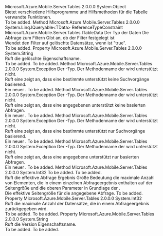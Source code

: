 <Type Name="TableUtils" FullName="Microsoft.Azure.Mobile.Server.Tables.TableUtils">
  <TypeSignature Language="C#" Value="public static class TableUtils" />
  <TypeSignature Language="ILAsm" Value=".class public auto ansi abstract sealed beforefieldinit TableUtils extends System.Object" />
  <TypeSignature Language="DocId" Value="T:Microsoft.Azure.Mobile.Server.Tables.TableUtils" />
  <TypeSignature Language="VB.NET" Value="Public Class TableUtils" />
  <TypeSignature Language="F#" Value="type TableUtils = class" />
  <AssemblyInfo>
    <AssemblyName>Microsoft.Azure.Mobile.Server.Tables</AssemblyName>
    <AssemblyVersion>2.0.0.0</AssemblyVersion>
  </AssemblyInfo>
  <Base>
    <BaseTypeName>System.Object</BaseTypeName>
  </Base>
  <Interfaces />
  <Docs>
    <summary>
            Bietet verschiedene Hilfsprogramme und Hilfsmethoden für die Tabelle verwandte Funktionen.
            </summary>
    <remarks>To be added.</remarks>
  </Docs>
  <Members>
    <Member MemberName="ApplyDeletedFilter&lt;TData&gt;">
      <MemberSignature Language="C#" Value="public static System.Linq.IQueryable&lt;TData&gt; ApplyDeletedFilter&lt;TData&gt; (System.Linq.IQueryable&lt;TData&gt; query, bool includeDeleted) where TData : class, Microsoft.Azure.Mobile.Server.Tables.ITableData;" />
      <MemberSignature Language="ILAsm" Value=".method public static hidebysig class System.Linq.IQueryable`1&lt;!!TData&gt; ApplyDeletedFilter&lt;class (class Microsoft.Azure.Mobile.Server.Tables.ITableData) TData&gt;(class System.Linq.IQueryable`1&lt;!!TData&gt; query, bool includeDeleted) cil managed" />
      <MemberSignature Language="DocId" Value="M:Microsoft.Azure.Mobile.Server.Tables.TableUtils.ApplyDeletedFilter``1(System.Linq.IQueryable{``0},System.Boolean)" />
      <MemberSignature Language="VB.NET" Value="Public Shared Function ApplyDeletedFilter(Of TData As {Class, ITableData}) (query As IQueryable(Of TData), includeDeleted As Boolean) As IQueryable(Of TData)" />
      <MemberSignature Language="F#" Value="static member ApplyDeletedFilter : System.Linq.IQueryable&lt;'Data (requires 'Data : null and 'Data :&gt; Microsoft.Azure.Mobile.Server.Tables.ITableData)&gt; * bool -&gt; System.Linq.IQueryable&lt;'Data (requires 'Data : null and 'Data :&gt; Microsoft.Azure.Mobile.Server.Tables.ITableData)&gt; (requires 'Data : null and 'Data :&gt; Microsoft.Azure.Mobile.Server.Tables.ITableData)" Usage="Microsoft.Azure.Mobile.Server.Tables.TableUtils.ApplyDeletedFilter (query, includeDeleted)" />
      <MemberType>Method</MemberType>
      <AssemblyInfo>
        <AssemblyName>Microsoft.Azure.Mobile.Server.Tables</AssemblyName>
        <AssemblyVersion>2.0.0.0</AssemblyVersion>
      </AssemblyInfo>
      <ReturnValue>
        <ReturnType>System.Linq.IQueryable&lt;TData&gt;</ReturnType>
      </ReturnValue>
      <TypeParameters>
        <TypeParameter Name="TData">
          <Constraints>
            <ParameterAttribute>ReferenceTypeConstraint</ParameterAttribute>
            <InterfaceName>Microsoft.Azure.Mobile.Server.Tables.ITableData</InterfaceName>
          </Constraints>
        </TypeParameter>
      </TypeParameters>
      <Parameters>
        <Parameter Name="query" Type="System.Linq.IQueryable&lt;TData&gt;" />
        <Parameter Name="includeDeleted" Type="System.Boolean" />
      </Parameters>
      <Docs>
        <typeparam name="TData">Der Typ der Daten</typeparam>
        <param name="query">Die Abfrage zum Filtern</param>
        <param name="includeDeleted">Gibt an, ob der Filter festgelegt ist</param>
        <summary>
            Wendet den Filter auf gelöschte Datensätze, wenn <paramref name="includeDeleted" /> ist "true".
            </summary>
        <returns />
        <remarks>To be added.</remarks>
      </Docs>
    </Member>
    <Member MemberName="DeletedPropertyName">
      <MemberSignature Language="C#" Value="public static string DeletedPropertyName { get; }" />
      <MemberSignature Language="ILAsm" Value=".property string DeletedPropertyName" />
      <MemberSignature Language="DocId" Value="P:Microsoft.Azure.Mobile.Server.Tables.TableUtils.DeletedPropertyName" />
      <MemberSignature Language="VB.NET" Value="Public Shared ReadOnly Property DeletedPropertyName As String" />
      <MemberSignature Language="F#" Value="member this.DeletedPropertyName : string" Usage="Microsoft.Azure.Mobile.Server.Tables.TableUtils.DeletedPropertyName" />
      <MemberType>Property</MemberType>
      <AssemblyInfo>
        <AssemblyName>Microsoft.Azure.Mobile.Server.Tables</AssemblyName>
        <AssemblyVersion>2.0.0.0</AssemblyVersion>
      </AssemblyInfo>
      <ReturnValue>
        <ReturnType>System.String</ReturnType>
      </ReturnValue>
      <Docs>
        <summary>
            Ruft die <c>gelöschte</c> Eigenschaftsname.
            </summary>
        <value>To be added.</value>
        <remarks>To be added.</remarks>
      </Docs>
    </Member>
    <Member MemberName="GetNoQueryableLookupException">
      <MemberSignature Language="C#" Value="public static Exception GetNoQueryableLookupException (Type domainManagerType, string method);" />
      <MemberSignature Language="ILAsm" Value=".method public static hidebysig class System.Exception GetNoQueryableLookupException(class System.Type domainManagerType, string method) cil managed" />
      <MemberSignature Language="DocId" Value="M:Microsoft.Azure.Mobile.Server.Tables.TableUtils.GetNoQueryableLookupException(System.Type,System.String)" />
      <MemberSignature Language="VB.NET" Value="Public Shared Function GetNoQueryableLookupException (domainManagerType As Type, method As String) As Exception" />
      <MemberSignature Language="F#" Value="static member GetNoQueryableLookupException : Type * string -&gt; Exception" Usage="Microsoft.Azure.Mobile.Server.Tables.TableUtils.GetNoQueryableLookupException (domainManagerType, method)" />
      <MemberType>Method</MemberType>
      <AssemblyInfo>
        <AssemblyName>Microsoft.Azure.Mobile.Server.Tables</AssemblyName>
        <AssemblyVersion>2.0.0.0</AssemblyVersion>
      </AssemblyInfo>
      <ReturnValue>
        <ReturnType>System.Exception</ReturnType>
      </ReturnValue>
      <Parameters>
        <Parameter Name="domainManagerType" Type="System.Type" />
        <Parameter Name="method" Type="System.String" />
      </Parameters>
      <Docs>
        <param name="domainManagerType">Der <see cref="T:Microsoft.Azure.Mobile.Server.Tables.IDomainManager`1" />-Typ.</param>
        <param name="method">Der Methodenname der wird unterstützt nicht.</param>
        <summary>
            Ruft eine <see cref="T:System.NotImplementedException" /> zeigt an, dass eine bestimmte <see cref="T:Microsoft.Azure.Mobile.Server.Tables.IDomainManager`1" /> unterstützt keine <see cref="T:System.Linq.IQueryable`1" /> Suchvorgänge basierend.
            </summary>
        <returns>Ein neuer <see cref="T:System.NotImplementedException" />.</returns>
        <remarks>To be added.</remarks>
      </Docs>
    </Member>
    <Member MemberName="GetNoQueryableQueryException">
      <MemberSignature Language="C#" Value="public static Exception GetNoQueryableQueryException (Type domainManagerType, string method);" />
      <MemberSignature Language="ILAsm" Value=".method public static hidebysig class System.Exception GetNoQueryableQueryException(class System.Type domainManagerType, string method) cil managed" />
      <MemberSignature Language="DocId" Value="M:Microsoft.Azure.Mobile.Server.Tables.TableUtils.GetNoQueryableQueryException(System.Type,System.String)" />
      <MemberSignature Language="VB.NET" Value="Public Shared Function GetNoQueryableQueryException (domainManagerType As Type, method As String) As Exception" />
      <MemberSignature Language="F#" Value="static member GetNoQueryableQueryException : Type * string -&gt; Exception" Usage="Microsoft.Azure.Mobile.Server.Tables.TableUtils.GetNoQueryableQueryException (domainManagerType, method)" />
      <MemberType>Method</MemberType>
      <AssemblyInfo>
        <AssemblyName>Microsoft.Azure.Mobile.Server.Tables</AssemblyName>
        <AssemblyVersion>2.0.0.0</AssemblyVersion>
      </AssemblyInfo>
      <ReturnValue>
        <ReturnType>System.Exception</ReturnType>
      </ReturnValue>
      <Parameters>
        <Parameter Name="domainManagerType" Type="System.Type" />
        <Parameter Name="method" Type="System.String" />
      </Parameters>
      <Docs>
        <param name="domainManagerType">Der <see cref="T:Microsoft.Azure.Mobile.Server.Tables.IDomainManager`1" />-Typ.</param>
        <param name="method">Der Methodenname der wird unterstützt nicht.</param>
        <summary>
            Ruft eine <see cref="T:System.NotImplementedException" /> zeigt an, dass eine angegebenen <see cref="T:Microsoft.Azure.Mobile.Server.Tables.IDomainManager`1" /> unterstützt keine <see cref="T:System.Linq.IQueryable`1" /> basierten Abfragen.
            </summary>
        <returns>Ein neuer <see cref="T:System.NotImplementedException" />.</returns>
        <remarks>To be added.</remarks>
      </Docs>
    </Member>
    <Member MemberName="GetQueryableOnlyLookupException">
      <MemberSignature Language="C#" Value="public static Exception GetQueryableOnlyLookupException (Type domainManagerType, string method);" />
      <MemberSignature Language="ILAsm" Value=".method public static hidebysig class System.Exception GetQueryableOnlyLookupException(class System.Type domainManagerType, string method) cil managed" />
      <MemberSignature Language="DocId" Value="M:Microsoft.Azure.Mobile.Server.Tables.TableUtils.GetQueryableOnlyLookupException(System.Type,System.String)" />
      <MemberSignature Language="VB.NET" Value="Public Shared Function GetQueryableOnlyLookupException (domainManagerType As Type, method As String) As Exception" />
      <MemberSignature Language="F#" Value="static member GetQueryableOnlyLookupException : Type * string -&gt; Exception" Usage="Microsoft.Azure.Mobile.Server.Tables.TableUtils.GetQueryableOnlyLookupException (domainManagerType, method)" />
      <MemberType>Method</MemberType>
      <AssemblyInfo>
        <AssemblyName>Microsoft.Azure.Mobile.Server.Tables</AssemblyName>
        <AssemblyVersion>2.0.0.0</AssemblyVersion>
      </AssemblyInfo>
      <ReturnValue>
        <ReturnType>System.Exception</ReturnType>
      </ReturnValue>
      <Parameters>
        <Parameter Name="domainManagerType" Type="System.Type" />
        <Parameter Name="method" Type="System.String" />
      </Parameters>
      <Docs>
        <param name="domainManagerType">Der <see cref="T:Microsoft.Azure.Mobile.Server.Tables.IDomainManager`1" />-Typ.</param>
        <param name="method">Der Methodenname der wird unterstützt nicht.</param>
        <summary>
            Ruft eine <see cref="T:System.NotImplementedException" /> zeigt an, dass eine bestimmte <see cref="T:Microsoft.Azure.Mobile.Server.Tables.IDomainManager`1" /> unterstützt nur <see cref="T:System.Linq.IQueryable`1" /> Suchvorgänge basierend.
            </summary>
        <returns>Ein neuer <see cref="T:System.NotImplementedException" />.</returns>
        <remarks>To be added.</remarks>
      </Docs>
    </Member>
    <Member MemberName="GetQueryableOnlyQueryException">
      <MemberSignature Language="C#" Value="public static Exception GetQueryableOnlyQueryException (Type domainManagerType, string method);" />
      <MemberSignature Language="ILAsm" Value=".method public static hidebysig class System.Exception GetQueryableOnlyQueryException(class System.Type domainManagerType, string method) cil managed" />
      <MemberSignature Language="DocId" Value="M:Microsoft.Azure.Mobile.Server.Tables.TableUtils.GetQueryableOnlyQueryException(System.Type,System.String)" />
      <MemberSignature Language="VB.NET" Value="Public Shared Function GetQueryableOnlyQueryException (domainManagerType As Type, method As String) As Exception" />
      <MemberSignature Language="F#" Value="static member GetQueryableOnlyQueryException : Type * string -&gt; Exception" Usage="Microsoft.Azure.Mobile.Server.Tables.TableUtils.GetQueryableOnlyQueryException (domainManagerType, method)" />
      <MemberType>Method</MemberType>
      <AssemblyInfo>
        <AssemblyName>Microsoft.Azure.Mobile.Server.Tables</AssemblyName>
        <AssemblyVersion>2.0.0.0</AssemblyVersion>
      </AssemblyInfo>
      <ReturnValue>
        <ReturnType>System.Exception</ReturnType>
      </ReturnValue>
      <Parameters>
        <Parameter Name="domainManagerType" Type="System.Type" />
        <Parameter Name="method" Type="System.String" />
      </Parameters>
      <Docs>
        <param name="domainManagerType">Der <see cref="T:Microsoft.Azure.Mobile.Server.Tables.IDomainManager`1" />-Typ.</param>
        <param name="method">Der Methodenname der wird unterstützt nicht.</param>
        <summary>
            Ruft eine <see cref="T:System.NotImplementedException" /> zeigt an, dass eine angegebene <see cref="T:Microsoft.Azure.Mobile.Server.Tables.IDomainManager`1" /> unterstützt nur <see cref="T:System.Linq.IQueryable`1" /> basierten Abfragen.
            </summary>
        <returns>Ein neuer <see cref="T:System.NotImplementedException" />.</returns>
        <remarks>To be added.</remarks>
      </Docs>
    </Member>
    <Member MemberName="GetResultSize">
      <MemberSignature Language="C#" Value="public static int GetResultSize (System.Web.Http.OData.Query.ODataQueryOptions query, System.Web.Http.OData.Query.ODataQuerySettings settings);" />
      <MemberSignature Language="ILAsm" Value=".method public static hidebysig int32 GetResultSize(class System.Web.Http.OData.Query.ODataQueryOptions query, class System.Web.Http.OData.Query.ODataQuerySettings settings) cil managed" />
      <MemberSignature Language="DocId" Value="M:Microsoft.Azure.Mobile.Server.Tables.TableUtils.GetResultSize(System.Web.Http.OData.Query.ODataQueryOptions,System.Web.Http.OData.Query.ODataQuerySettings)" />
      <MemberSignature Language="VB.NET" Value="Public Shared Function GetResultSize (query As ODataQueryOptions, settings As ODataQuerySettings) As Integer" />
      <MemberSignature Language="F#" Value="static member GetResultSize : System.Web.Http.OData.Query.ODataQueryOptions * System.Web.Http.OData.Query.ODataQuerySettings -&gt; int" Usage="Microsoft.Azure.Mobile.Server.Tables.TableUtils.GetResultSize (query, settings)" />
      <MemberType>Method</MemberType>
      <AssemblyInfo>
        <AssemblyName>Microsoft.Azure.Mobile.Server.Tables</AssemblyName>
        <AssemblyVersion>2.0.0.0</AssemblyVersion>
      </AssemblyInfo>
      <ReturnValue>
        <ReturnType>System.Int32</ReturnType>
      </ReturnValue>
      <Parameters>
        <Parameter Name="query" Type="System.Web.Http.OData.Query.ODataQueryOptions" />
        <Parameter Name="settings" Type="System.Web.Http.OData.Query.ODataQuerySettings" />
      </Parameters>
      <Docs>
        <param name="query">To be added.</param>
        <param name="settings">To be added.</param>
        <summary>
            Ruft die effektive Abfrage Ergebnis Größe Bedeutung die maximale Anzahl von Elementen, die in einem einzelnen Abfrageergebnis enthalten auf der Seitengröße und die oberen Parameter in Grundlage der <paramref name="query" /> <paramref name="settings" />.
            </summary>
        <returns>Die effektive Seitengröße für die angegebene Abfrage.</returns>
        <remarks>To be added.</remarks>
      </Docs>
    </Member>
    <Member MemberName="PageSize">
      <MemberSignature Language="C#" Value="public static int PageSize { get; set; }" />
      <MemberSignature Language="ILAsm" Value=".property int32 PageSize" />
      <MemberSignature Language="DocId" Value="P:Microsoft.Azure.Mobile.Server.Tables.TableUtils.PageSize" />
      <MemberSignature Language="VB.NET" Value="Public Shared Property PageSize As Integer" />
      <MemberSignature Language="F#" Value="member this.PageSize : int with get, set" Usage="Microsoft.Azure.Mobile.Server.Tables.TableUtils.PageSize" />
      <MemberType>Property</MemberType>
      <AssemblyInfo>
        <AssemblyName>Microsoft.Azure.Mobile.Server.Tables</AssemblyName>
        <AssemblyVersion>2.0.0.0</AssemblyVersion>
      </AssemblyInfo>
      <ReturnValue>
        <ReturnType>System.Int32</ReturnType>
      </ReturnValue>
      <Docs>
        <summary>
            Ruft die maximale Anzahl der Datensätze, die in einem Abfrageergebnis zurückgegeben wird.
            </summary>
        <value>To be added.</value>
        <remarks>To be added.</remarks>
      </Docs>
    </Member>
    <Member MemberName="VersionPropertyName">
      <MemberSignature Language="C#" Value="public static string VersionPropertyName { get; }" />
      <MemberSignature Language="ILAsm" Value=".property string VersionPropertyName" />
      <MemberSignature Language="DocId" Value="P:Microsoft.Azure.Mobile.Server.Tables.TableUtils.VersionPropertyName" />
      <MemberSignature Language="VB.NET" Value="Public Shared ReadOnly Property VersionPropertyName As String" />
      <MemberSignature Language="F#" Value="member this.VersionPropertyName : string" Usage="Microsoft.Azure.Mobile.Server.Tables.TableUtils.VersionPropertyName" />
      <MemberType>Property</MemberType>
      <AssemblyInfo>
        <AssemblyName>Microsoft.Azure.Mobile.Server.Tables</AssemblyName>
        <AssemblyVersion>2.0.0.0</AssemblyVersion>
      </AssemblyInfo>
      <ReturnValue>
        <ReturnType>System.String</ReturnType>
      </ReturnValue>
      <Docs>
        <summary>
            Ruft die <c>Version</c> Eigenschaftsname.
            </summary>
        <value>To be added.</value>
        <remarks>To be added.</remarks>
      </Docs>
    </Member>
  </Members>
</Type>